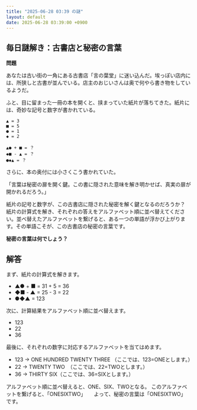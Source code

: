 ```yaml
---
title: "2025-06-28 03:39 の謎"
layout: default
date: 2025-06-28 03:39:00 +0900
---
```

## 毎日謎解き：古書店と秘密の言葉

**問題**

あなたは古い街の一角にある古書店「言の葉堂」に迷い込んだ。埃っぽい店内には、所狭しと古書が並んでいる。店主のおじいさんは奥で何やら書き物をしているようだ。

ふと、目に留まった一冊の本を開くと、挟まっていた紙片が落ちてきた。紙片には、奇妙な記号と数字が書かれている。

```
▲ = 3
■ = 5
● = 1
◆ = 2

▲● + ■ = ？
◆■ - ▲ = ？
●◆▲ = ？
```

さらに、本の奥付には小さくこう書かれていた。

「言葉は秘密の扉を開く鍵。この書に隠された意味を解き明かせば、真実の扉が開かれるだろう。」

紙片の記号と数字が、この古書店に隠された秘密を解く鍵となるのだろうか？ 紙片の計算式を解き、それぞれの答えをアルファベット順に並べ替えてください。並べ替えたアルファベットを繋げると、ある一つの単語が浮かび上がります。その単語こそが、この古書店の秘密の言葉です。

**秘密の言葉は何でしょう？**

## 解答

まず、紙片の計算式を解きます。

*   ▲● + ■ = 31 + 5 = 36
*   ◆■ - ▲ = 25 - 3 = 22
*   ●◆▲ = 123

次に、計算結果をアルファベット順に並べ替えます。

*   123
*   22
*   36

最後に、それぞれの数字に対応するアルファベットを当てはめます。

*   123 → ONE HUNDRED TWENTY THREE （ここでは、123=ONEとします。）
*   22 → TWENTY TWO　（ここでは、22=TWOとします。）
*   36 → THIRTY SIX（ここでは、36=SIXとします。）

アルファベット順に並べ替えると、ONE、SIX、TWOとなる。
このアルファベットを繋げると、「ONESIXTWO」
　
よって、秘密の言葉は「ONESIXTWO」です。
